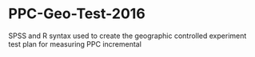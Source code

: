 # PPC-Geo-Test-2016
SPSS and R syntax used to create the geographic controlled experiment test plan for measuring PPC incremental
